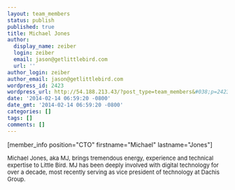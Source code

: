 ```yaml
---
layout: team_members
status: publish
published: true
title: Michael Jones
author:
  display_name: zeiber
  login: zeiber
  email: jason@getlittlebird.com
  url: ''
author_login: zeiber
author_email: jason@getlittlebird.com
wordpress_id: 2423
wordpress_url: http://54.188.213.43/?post_type=team_members&#038;p=2423
date: '2014-02-14 06:59:20 -0800'
date_gmt: '2014-02-14 06:59:20 -0800'
categories: []
tags: []
comments: []
---
```

<p>[member_info position="CTO" firstname="Michael" lastname="Jones"]</p>
<div style="font-size:13px;">
Michael Jones, aka MJ, brings tremendous energy, experience and technical expertise to Little Bird. MJ has been deeply involved with digital technology for over a decade, most recently serving as vice president of technology at Dachis Group.
</div>
